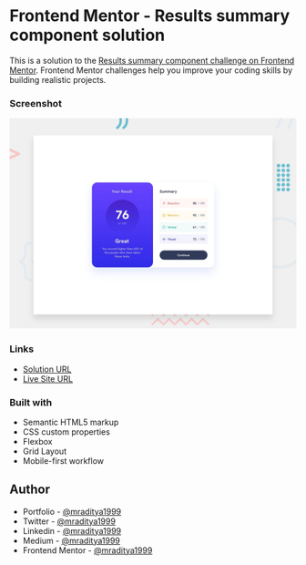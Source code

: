 # Frontend Mentor - Results summary component solution

This is a solution to the [Results summary component challenge on Frontend Mentor](https://www.frontendmentor.io/challenges/results-summary-component-CE_K6s0maV). Frontend Mentor challenges help you improve your coding skills by building realistic projects.

### Screenshot

[![Design preview for the Results summary component coding challenge](./design/desktop-preview.jpg)](https://fm-16-results-summary-component.netlify.app)

### Links

- [Solution URL](https://www.frontendmentor.io/solutions/result-summary-component-ga7YR_TE3x)
- [Live Site URL](https://fm-16-results-summary-component.netlify.app)

### Built with

- Semantic HTML5 markup
- CSS custom properties
- Flexbox
- Grid Layout
- Mobile-first workflow

## Author

- Portfolio - [@mraditya1999](https://adityayadav-dev.netlify.app/)
- Twitter - [@mraditya1999](https://twitter.com/mraditya1999)
- Linkedin - [@mraditya1999](https://www.linkedin.com/in/mraditya1999/)
- Medium - [@mraditya1999](https://medium.com/@mraditya1999)
- Frontend Mentor - [@mraditya1999](https://www.frontendmentor.io/profile/Aditya-oss-creator)
